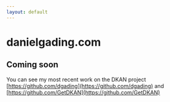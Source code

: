 ```yaml
---
layout: default
---
```


# danielgading.com
## Coming soon
You can see my most recent work on the DKAN project [https://github.com/dgading](https://github.com/dgading) and [https://github.com/GetDKAN](https://github.com/GetDKAN)